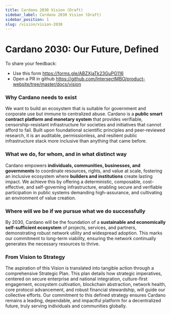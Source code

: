 ```yaml
---
title: Cardano 2030 Vision (Draft)
sidebar_label: Cardano 2030 Vision (Draft)
sidebar_position: 1
slug: /vision/vision-2030
---
```


# Cardano 2030: Our Future, Defined

To share your feedback:
- Use this form https://forms.gle/ABZXjaTk23GuPG116
- Open a PR in github https://github.com/IntersectMBO/product-website/tree/master/docs/vision

### Why Cardano needs to exist

We want to build an ecosystem that is suitable for government and corporate use but immune to centralized abuse.
Cardano is a **public smart contract platform and monetary
system** that provides verifiable, censorship-resistant
infrastructure for societies and initiatives that cannot
afford to fail. Built upon foundational scientific
principles and peer-reviewed research, it is an auditable,
permissionless, and resilient public infrastructure stack
more inclusive than anything that came before.

### What we do, for whom, and in what distinct way

Cardano empowers **individuals, communities, businesses, and
governments** to coordinate resources, rights, and value at scale,
fostering an inclusive ecosystem where **builders and institutions**
create lasting impact. We achieve this by offering a deterministic,
composable, cost-effective, and self-governing infrastructure, enabling
secure and verifiable participation in public systems demanding
high-assurance, and cultivating an environment of value creation.

### Where will we be if we pursue what we do successfully

By 2030, Cardano will be the foundation of a **sustainable
and economically self-sufficient ecosystem** of projects,
services, and partners, demonstrating robust network utility
and widespread adoption. This marks our commitment to
long-term viability, ensuring the network continually generates the
necessary resources to thrive.

### From Vision to Strategy

The aspiration of this Vision is translated into tangible
action through a comprehensive Strategic Plan. This plan
details how strategic imperatives, centered on secure
enterprise and national integration, culture-first
engagement, ecosystem cultivation, blockchain abstraction,
network health, core protocol advancement, and robust
financial stewardship, will guide our collective efforts.
Our commitment to this defined strategy ensures Cardano
remains a leading, dependable, and impactful platform for a
decentralized future, truly serving individuals and communities
globally.
